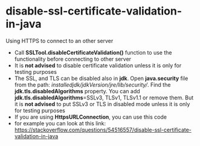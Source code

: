 # disable-ssl-certificate-validation-in-java
Using HTTPS to connect to an other server

- Call **SSLTool.disableCertificateValidation()** function to use the functionality before connecting to other server
- It is **not advised** to disable certificate validation unless it is only for testing purposes
- The SSL, and TLS can be disabled also in **jdk**. Open **java.security** file from the path: *installedjdk/jdkVersion/jre/lib/security/*. Find the **jdk.tls.disabledAlgorithms** property. You can add **jdk.tls.disabledAlgorithms**=SSLv3, TLSv1, TLSv1.1 or remove them. But it is **not advised** to put SSLv3 or TLS in disabled mode unless it is only for testing purposes
- If you are using **HttpsURLConnection**, you can use this code
- for example you can look at this link: https://stackoverflow.com/questions/54516557/disable-ssl-certificate-validation-in-java

